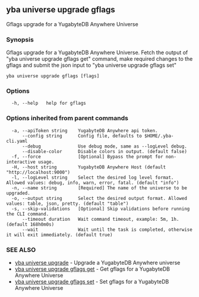 ## yba universe upgrade gflags

Gflags upgrade for a YugabyteDB Anywhere Universe

### Synopsis

Gflags upgrade for a YugabyteDB Anywhere Universe. Fetch the output of "yba universe upgrade gflags get" command, make required changes to the gflags and submit the json input to "yba universe upgrade gflags set"

```
yba universe upgrade gflags [flags]
```

### Options

```
  -h, --help   help for gflags
```

### Options inherited from parent commands

```
  -a, --apiToken string    YugabyteDB Anywhere api token.
      --config string      Config file, defaults to $HOME/.yba-cli.yaml
      --debug              Use debug mode, same as --logLevel debug.
      --disable-color      Disable colors in output. (default false)
  -f, --force              [Optional] Bypass the prompt for non-interactive usage.
  -H, --host string        YugabyteDB Anywhere Host (default "http://localhost:9000")
  -l, --logLevel string    Select the desired log level format. Allowed values: debug, info, warn, error, fatal. (default "info")
  -n, --name string        [Required] The name of the universe to be upgraded.
  -o, --output string      Select the desired output format. Allowed values: table, json, pretty. (default "table")
  -s, --skip-validations   [Optional] Skip validations before running the CLI command.
      --timeout duration   Wait command timeout, example: 5m, 1h. (default 168h0m0s)
      --wait               Wait until the task is completed, otherwise it will exit immediately. (default true)
```

### SEE ALSO

* [yba universe upgrade](yba_universe_upgrade.md)	 - Upgrade a YugabyteDB Anywhere universe
* [yba universe upgrade gflags get](yba_universe_upgrade_gflags_get.md)	 - Get gflags for a YugabyteDB Anywhere Universe
* [yba universe upgrade gflags set](yba_universe_upgrade_gflags_set.md)	 - Set gflags for a YugabyteDB Anywhere Universe

